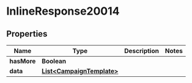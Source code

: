 

# InlineResponse20014

## Properties

Name | Type | Description | Notes
------------ | ------------- | ------------- | -------------
**hasMore** | **Boolean** |  | 
**data** | [**List&lt;CampaignTemplate&gt;**](CampaignTemplate.md) |  | 



